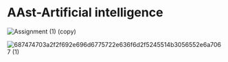 # AAst-Artificial intelligence



![Assignment (1) (copy)](https://user-images.githubusercontent.com/39864308/81486660-884fdf00-9256-11ea-8740-8bc370c5655f.jpg)


![687474703a2f2f692e696d6775722e636f6d2f5245514b3056552e6a7067 (1)](https://user-images.githubusercontent.com/39864308/73569340-e2305400-4472-11ea-8198-7845442862a6.jpg)
